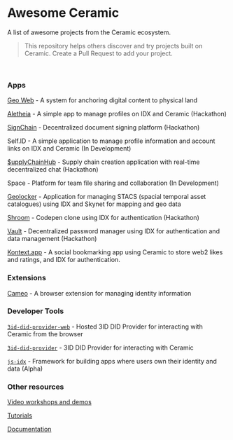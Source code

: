 # Awesome Ceramic
A list of awesome projects from the Ceramic ecosystem.

> This repository helps others discover and try projects built on Ceramic. Create a Pull Request to add your project.
</br>


### Apps

[Geo Web](https://www.geoweb.network/) - A system for anchoring digital content to physical land

[Aletheia](https://www.youtube.com/watch?v=lCnc9H-vKzI&list=PL6E2ILktM1Juc1p8rgZIvg7NmI2NOwN5Z&index=1) - A simple app to manage profiles on IDX and Ceramic (Hackathon)

[SignChain](https://www.youtube.com/watch?v=XZy307J-0dI&list=PL6E2ILktM1Juc1p8rgZIvg7NmI2NOwN5Z&index=2) - Decentralized document signing platform (Hackathon)

Self.ID - A simple application to manage profile information and account links on IDX and Ceramic (In Development) 

[$upplyChainHub](https://www.youtube.com/watch?v=NeOLXg60ikI&list=PL6E2ILktM1Juc1p8rgZIvg7NmI2NOwN5Z&index=4) - Supply chain creation application with real-time decentralized chat (Hackathon) 

Space - Platform for team file sharing and collaboration (In Development) 

[Geolocker](https://github.com/VaultLabs/SkyDB_Project) - Application for managing STACS (spacial temporal asset catalogues) using IDX and Skynet for mapping and geo data 

[Shroom](https://siasky.net/_BkkdrbkM1Y0CLrI27zZF_xT_FH8R1kNcXqJrRq-bQVpQA/) - Codepen clone using IDX for authentication (Hackathon) 

[Vault](https://github.com/sergejmueller/vault-ceramic) - Decentralized password manager using IDX for authentication and data management (Hackathon)  

[Kontext.app](http://kontext.app/) - A social bookmarking app using Ceramic to store web2 likes and ratings, and IDX for authentication.

### Extensions
[Cameo](https://www.youtube.com/watch?v=dQ4KovmxEZY&list=PL6E2ILktM1Juc1p8rgZIvg7NmI2NOwN5Z&index=3) - A browser extension for managing identity information 


### Developer Tools 
[`3id-did-provider-web`](https://github.com/ceramicstudio/3id-connect) - Hosted 3ID DID Provider for interacting with Ceramic from the browser 

[`3id-did-provider`](https://github.com/3box/identity-wallet-js) - 3ID DID Provider for interacting with Ceramic 

[`js-idx`](https://idx.xyz) - Framework for building apps where users own their identity and data (Alpha) 


### Other resources 
[Video workshops and demos](https://studio.youtube.com/channel/UCgCLq5dx7sX-yUrrEbtYqVw/playlists)

[Tutorials](https://blog.ceramic.network/tag/tutorials)

[Documentation](https://docs.ceramic.network/)
